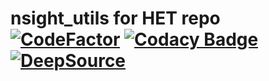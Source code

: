 # nsight_utils for HET repo [![CodeFactor](https://www.codefactor.io/repository/github/k-wu/het_nsight_utils/badge)](https://www.codefactor.io/repository/github/k-wu/het_nsight_utils) [![Codacy Badge](https://app.codacy.com/project/badge/Grade/0eab8d08e0f04748ac7a29cb349429f5)](https://app.codacy.com/gh/K-Wu/HET_nsight_utils/dashboard?utm_source=gh&utm_medium=referral&utm_content=&utm_campaign=Badge_grade) [![DeepSource](https://app.deepsource.com/gh/K-Wu/HET_nsight_utils.svg/?label=active+issues&show_trend=true&token=im-q3uZoGZpdMnqGz-C39zkx)](https://app.deepsource.com/gh/K-Wu/HET_nsight_utils/?ref=repository-badge)

